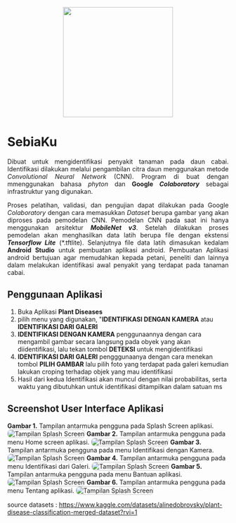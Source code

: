 <p align="center"><img src="logo.png" width="250" height="250" align="center"></p>


# SebiaKu
<p align="justify"> Dibuat untuk mengidentifikasi penyakit tanaman pada daun cabai. Identifikasi dilakukan melalui pengambilan citra daun menggunakan metode <i>Convolutional Neural Network</i> (CNN). Program di buat dengan mmenggunakan bahasa <i>phyton</i> dan <b>Google <i>Colaboratory</i></b> sebagai infrastruktur yang digunakan.</p> 
<p align="justify">Proses pelatihan, validasi, dan pengujian dapat dilakukan pada Google <i>Colaboratory</i> dengan cara memasukkan <i>Dataset</i> berupa gambar yang akan diproses pada pemodelan CNN. Pemodelan CNN pada saat ini hanya menggunakan arsitektur <b><i>MobileNet v3</i></b>. Setelah dilakukan proses pemodelan akan menghasilkan data latih berupa file dengan ekstensi <i><b>Tensorflow Lite</b></i> (*.tftlite). Selanjutnya file data latih dimasukan kedalam <b>Android Studio</b> untuk pembuatan aplikasi android. Pembuatan Aplikasi android bertujuan agar memudahkan kepada petani, peneliti dan lainnya dalam melakukan identifikasi awal penyakit yang terdapat pada tanaman cabai. </p>

## Penggunaan Aplikasi
1. Buka Aplikasi <b>Plant Diseases</b>
2. pilih menu yang digunakan, "<b>IDENTIFIKASI DENGAN KAMERA</b> atau <b>IDENTIFIKASI DARI GALERI</b>
3. <b>IDENTIFIKASI DENGAN KAMERA</b> penggunaannya dengan cara mengambil gambar secara langsung pada obyek yang akan diidentifikasi, lalu tekan tombol <b>DETEKSI</b> untuk mengidentifikasi
4. <b>IDENTIFIKASI DARI GALERI</b> pengggunaanya dengan cara menekan tombol <b>PILIH  GAMBAR</b> lalu pilih foto yang terdapat pada galeri kemudian lakukan croping terhadap objek yang mau identifikasi
5. Hasil dari kedua Identifikasi akan muncul dengan nilai probabilitas, serta waktu yang dibutuhkan untuk identifikasi ditampilkan dalam satuan ms

## Screenshot User Interface Aplikasi
**Gambar 1.** Tampilan antarmuka pengguna pada Splash Screen aplikasi.
<img src="Screenshot User Interface/splash screen.jpg" alt="Tampilan Splash Screen" style="max-width: 100%; height: auto; border: 1px solid #ccc; border-radius: 8px;">
**Gambar 2.** Tampilan antarmuka pengguna pada menu Home screen aplikasi.
<img src="Screenshot User Interface/home.jpg" alt="Tampilan Splash Screen" style="max-width: 100%; height: auto; border: 1px solid #ccc; border-radius: 8px;">
**Gambar 3.** Tampilan antarmuka pengguna pada menu Identifikasi dengan Kamera.
<img src="Screenshot User Interface/identifikasi dengan kamera.jpg" alt="Tampilan Splash Screen" style="max-width: 100%; height: auto; border: 1px solid #ccc; border-radius: 8px;">
**Gambar 4.** Tampilan antarmuka pengguna pada menu Identifikasi dari Galeri.
<img src="Screenshot User Interface/identifikasi dari galeri.jpg" alt="Tampilan Splash Screen" style="max-width: 100%; height: auto; border: 1px solid #ccc; border-radius: 8px;">
**Gambar 5.** Tampilan antarmuka pengguna pada menu Bantuan aplikasi.
<img src="Screenshot User Interface/bantuan.jpg" alt="Tampilan Splash Screen" style="max-width: 100%; height: auto; border: 1px solid #ccc; border-radius: 8px;">
**Gambar 6.** Tampilan antarmuka pengguna pada menu Tentang aplikasi.
<img src="Screenshot User Interface/tentang.jpg" alt="Tampilan Splash Screen" style="max-width: 100%; height: auto; border: 1px solid #ccc; border-radius: 8px;">


source datasets : https://www.kaggle.com/datasets/alinedobrovsky/plant-disease-classification-merged-dataset?rvi=1
